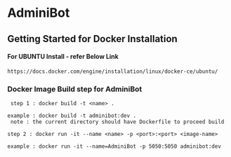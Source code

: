 # AdminiBot

## Getting Started for Docker Installation

#### For UBUNTU Install - refer Below Link
```
https://docs.docker.com/engine/installation/linux/docker-ce/ubuntu/
```

### Docker Image Build step for AdminiBot

 ```
  step 1 : docker build -t <name> . 
 
 example : docker build -t adminibot:dev . 
  note : the current directory should have Dockerfile to proceed build
  ```
 ```
 step 2 : docker run -it --name <name> -p <port>:<port> <image-name>
 
 example : docker run -it --name=AdminiBot -p 5050:5050 adminibot:dev
 
 ```
